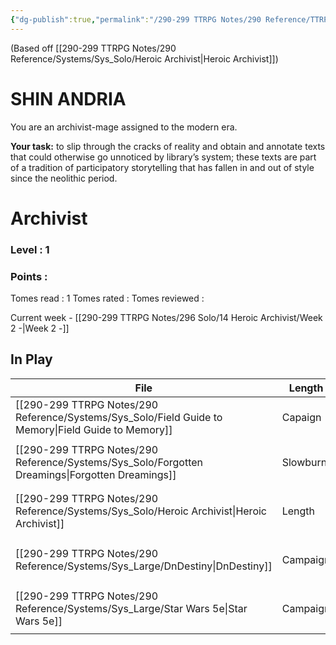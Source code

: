 ```yaml
---
{"dg-publish":true,"permalink":"/290-299 TTRPG Notes/290 Reference/TTRPG Log/"}
---
```



(Based off [[290-299 TTRPG Notes/290 Reference/Systems/Sys_Solo/Heroic Archivist\|Heroic Archivist]])
# SHIN ANDRIA
You are an archivist-mage assigned to the modern era.  

**Your task:** to slip through the cracks of reality and obtain and annotate texts that could otherwise go unnoticed by library’s system; these texts are part of a tradition of participatory storytelling that has fallen in and out of style since the neolithic period.

# Archivist
### Level : 1
### Points :

Tomes read : 1
Tomes rated :
Tomes reviewed :

Current week - [[290-299 TTRPG Notes/296 Solo/14 Heroic Archivist/Week 2 -\|Week 2 -]]

## In Play

| File                                                                                                   | Length   | System | Style       | Genre                                             |
| ------------------------------------------------------------------------------------------------------ | -------- | ------ | ----------- | ------------------------------------------------- |
| [[290-299 TTRPG Notes/290 Reference/Systems/Sys_Solo/Field Guide to Memory\|Field Guide to Memory]] | Capaign  | Unique | Interactive | <ul><li>Punk_Solar</li></ul>                      |
| [[290-299 TTRPG Notes/290 Reference/Systems/Sys_Solo/Forgotten Dreamings\|Forgotten Dreamings]]     | Slowburn | Unique | Interactive | <ul><li>Poetry</li><li>Fantasy_Urban</li></ul>    |
| [[290-299 TTRPG Notes/290 Reference/Systems/Sys_Solo/Heroic Archivist\|Heroic Archivist]]           | Length   | System | Style       | <ul><li>Genre</li><li>Gener</li></ul>             |
| [[290-299 TTRPG Notes/290 Reference/Systems/Sys_Large/DnDestiny\|DnDestiny]]                        | Campaign | 5e     | Sandbox     | <ul><li>SciFi_Other</li><li>Mythic</li></ul>      |
| [[290-299 TTRPG Notes/290 Reference/Systems/Sys_Large/Star Wars 5e\|Star Wars 5e]]                  | Campaign | 5e     | Sandbox     | <ul><li>SciFi_Other</li><li>SciFi_Space</li></ul> |

